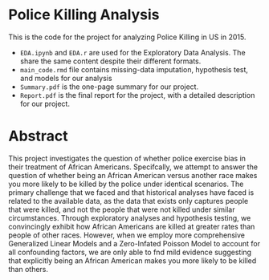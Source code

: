 # Police Killing Analysis

This is the code for the project for analyzing Police Killing in US in 2015.

- `EDA.ipynb` and `EDA.r` are used for the Exploratory Data Analysis. The share the same content despite their different formats. 
- `main_code.rmd` file contains missing-data imputation, hypothesis test, and models for our analysis
- `Summary.pdf` is the one-page summary for our project. 
- `Report.pdf` is the final report for the project, with a detailed description for our project. 


# Abstract
This project investigates the question of whether police exercise bias in their treatment of African Americans.
Specifcally, we attempt to answer the question of whether being an African American versus another race
makes you more likely to be killed by the police under identical scenarios. The primary challenge that we faced
and that historical analyses have faced is related to the available data, as the data that exists only captures
people that were killed, and not the people that were not killed under similar circumstances. Through
exploratory analyses and hypothesis testing, we convincingly exhibit how African Americans are killed at
greater rates than people of other races. However, when we employ more comprehensive Generalized Linear
Models and a Zero-Infated Poisson Model to account for all confounding factors, we are only able to fnd mild
evidence suggesting that explicitly being an African American makes you more likely to be killed than others.
